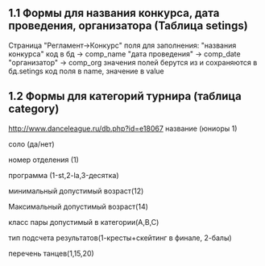 ﻿﻿1.1 Формы для названия конкурса, дата проведения, организатора (Таблица setings)
------------------------------------------------------------------------
Страница "Регламент->Конкурс" поля для заполнения:
"названия конкурса" код в бд -> comp_name
"дата проведения" -> comp_date
"организатор" -> comp_org
значения полей берутся из и сохраняются в бд.setings
код поля в name, значение в value

1.2 Формы для категорий турнира (таблица category)
--------------------------------------------------
http://www.danceleague.ru/db.php?id=e18067
название (юниоры 1)

соло (да/нет)

номер отделения (1)

программа (1-st,2-la,3-десятка)

минимальный допустимый возраст(12)

Максимальный допустимый возраст(14)

класс пары допустимый в категории(A,B,C)

тип подсчета результатов(1-кресты+скейтинг в финале, 2-балы)

перечень танцев(1,15,20)

